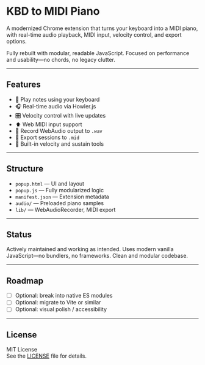# KBD to MIDI Piano

A modernized Chrome extension that turns your keyboard into a MIDI piano, with real-time audio playback, MIDI input, velocity control, and export options.

Fully rebuilt with modular, readable JavaScript. Focused on performance and usability—no chords, no legacy clutter.

---

## Features

- 🎹 Play notes using your keyboard
- 🎧 Real-time audio via Howler.js
- 🎛️ Velocity control with live updates
- ⬆️ Web MIDI input support
- 🎤 Record WebAudio output to `.wav`
- 🎼 Export sessions to `.mid`
- 🧰 Built-in velocity and sustain tools

---

## Structure

- `popup.html` — UI and layout
- `popup.js` — Fully modularized logic
- `manifest.json` — Extension metadata
- `audio/` — Preloaded piano samples
- `lib/` — WebAudioRecorder, MIDI export

---

## Status

Actively maintained and working as intended. Uses modern vanilla JavaScript—no bundlers, no frameworks. Clean and modular codebase.

---

## Roadmap

- [ ] Optional: break into native ES modules
- [ ] Optional: migrate to Vite or similar
- [ ] Optional: visual polish / accessibility

---

## License

MIT License  
See the [LICENSE](./LICENSE) file for details.